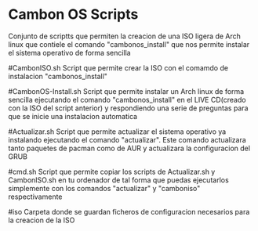 # Cambon OS Scripts
Conjunto de scriptts que permiten la creacion de una ISO ligera de Arch linux que contiele el comando "cambonos_install" que nos permite instalar el sistema operativo de forma sencilla



#CambonISO.sh
Script que permite crear la ISO con el comamdo de instalacion "cambonos_install"

#CambonOS-Install.sh
Script que permite instalar un Arch linux de forma sencilla ejecutando el comando "cambonos_install" en el LIVE CD(creado con la ISO del script anterior) y respondiendo una serie de preguntas para que se inicie una instalacion automatica

#Actualizar.sh
Script que permite actualizar el sistema operativo ya instalando ejecutando el comando "actualizar". Este comando actualizara tanto paquetes de pacman como de AUR y actualizara la configuracion del GRUB

#cmd.sh
Script que permite copiar los scripts de Actualizar.sh y CambonISO.sh en tu ordenador de tal forma que puedas ejecutarlos simplemente con los comandos "actualizar" y "camboniso" respectivamente

#iso
Carpeta donde se guardan ficheros de configuracion necesarios para la creacion de la ISO
